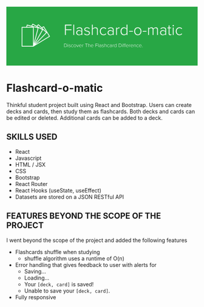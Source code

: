 ![Flashcard-o-matic Discover the flashcard difference](/src/readme/readme-logo.png "Flashcard-o-matic")

#
# Flashcard-o-matic

Thinkful student project built using React and Bootstrap. Users can create decks and cards, then study them as flashcards. Both decks and cards can be edited or deleted. Additional cards can be added to a deck.

## SKILLS USED
* React 
* Javascript
* HTML / JSX 
* CSS
* Bootstrap
* React Router
* React Hooks (useState, useEffect)
* Datasets are stored on a JSON RESTful API 

## FEATURES BEYOND THE SCOPE OF THE PROJECT

I went beyond the scope of the project and added the following features

* Flashcards shuffle when studying
    * shuffle algorithm uses a runtime of O(n)
* Error handling that gives feedback to user with alerts for
    * Saving...
    * Loading...
    * Your `[deck, card]` is saved!
    * Unable to save your `[deck, card]`.
* Fully responsive
